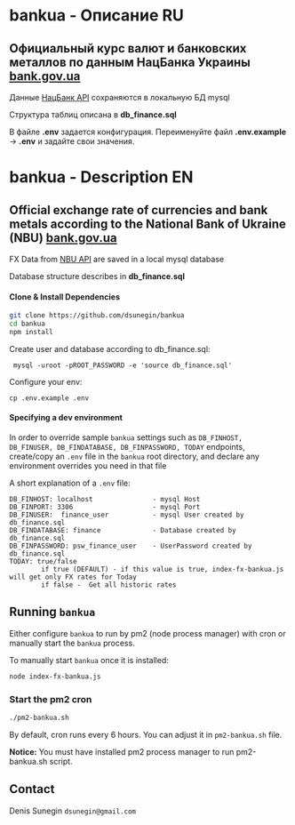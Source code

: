 # bankua - Описание RU

## Официальный курс валют и банковских металлов по данным НацБанка Украины [bank.gov.ua](https://bank.gov.ua) 

Данные [НацБанк API](https://bank.gov.ua/ua/open-data/api-dev) сохраняются в локальную БД mysql

Структура таблиц описана в **db_finance.sql**

В файле **.env** задается конфигурация. 
Переименуйте файл **.env.example** -> **.env**  и задайте свои значения.
 
# bankua - Description EN

## Official exchange rate of currencies and bank metals according to the National Bank of Ukraine (NBU) [bank.gov.ua](https://bank.gov.ua)

FX Data from [NBU API](https://bank.gov.ua/ua/open-data/api-dev) are saved in a local mysql database 

Database structure describes in  **db_finance.sql**


#### Clone & Install Dependencies
```bash
git clone https://github.com/dsunegin/bankua
cd bankua
npm install
```

Create user and database according to db_finance.sql:
```
 mysql -uroot -pROOT_PASSWORD -e 'source db_finance.sql'

```
Configure your env:
```
cp .env.example .env

```

#### Specifying a dev environment

In order to override sample `bankua` settings such as `DB_FINHOST, DB_FINUSER, DB_FINDATABASE, DB_FINPASSWORD, TODAY`  endpoints, create/copy an `.env` file in the `bankua` root directory, and declare any environment overrides you need in that file

A short explanation of a `.env` file:

```
DB_FINHOST: localhost               - mysql Host
DB_FINPORT: 3306                    - mysql Port
DB_FINUSER:  finance_user           - mysql User created by db_finance.sql
DB_FINDATABASE: finance             - Database created by db_finance.sql
DB_FINPASSWORD: psw_finance_user    - UserPassword created by db_finance.sql
TODAY: true/false
        if true (DEFAULT) - if this value is true, index-fx-bankua.js will get only FX rates for Today
        if false -  Get all historic rates
```

## Running `bankua`

Either configure `bankua` to run by pm2 (node process manager)  with cron or manually start the `bankua` process.

To manually start `bankua` once it is installed:

```bash
node index-fx-bankua.js 
```

### Start the pm2 cron 

```bash
./pm2-bankua.sh
```
By default, cron runs every 6 hours. You can adjust it in  `pm2-bankua.sh` file.
 
**Notice:** You must have installed pm2 process manager to run pm2-bankua.sh script. 

## Contact
Denis Sunegin `dsunegin@gmail.com`
